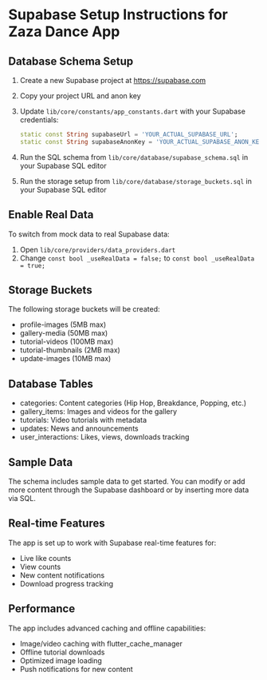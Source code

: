 # Supabase Setup Instructions for Zaza Dance App

## Database Schema Setup

1. Create a new Supabase project at https://supabase.com
2. Copy your project URL and anon key
3. Update `lib/core/constants/app_constants.dart` with your Supabase credentials:
   ```dart
   static const String supabaseUrl = 'YOUR_ACTUAL_SUPABASE_URL';
   static const String supabaseAnonKey = 'YOUR_ACTUAL_SUPABASE_ANON_KEY';
   ```

4. Run the SQL schema from `lib/core/database/supabase_schema.sql` in your Supabase SQL editor
5. Run the storage setup from `lib/core/database/storage_buckets.sql` in your Supabase SQL editor

## Enable Real Data

To switch from mock data to real Supabase data:

1. Open `lib/core/providers/data_providers.dart`
2. Change `const bool _useRealData = false;` to `const bool _useRealData = true;`

## Storage Buckets

The following storage buckets will be created:
- profile-images (5MB max)
- gallery-media (50MB max)
- tutorial-videos (100MB max)
- tutorial-thumbnails (2MB max)
- update-images (10MB max)

## Database Tables

- categories: Content categories (Hip Hop, Breakdance, Popping, etc.)
- gallery_items: Images and videos for the gallery
- tutorials: Video tutorials with metadata
- updates: News and announcements
- user_interactions: Likes, views, downloads tracking

## Sample Data

The schema includes sample data to get started. You can modify or add more content through the Supabase dashboard or by inserting more data via SQL.

## Real-time Features

The app is set up to work with Supabase real-time features for:
- Live like counts
- View counts
- New content notifications
- Download progress tracking

## Performance

The app includes advanced caching and offline capabilities:
- Image/video caching with flutter_cache_manager
- Offline tutorial downloads
- Optimized image loading
- Push notifications for new content